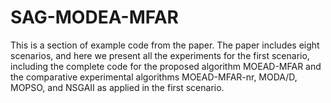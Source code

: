 # SAG-MODEA-MFAR

This is a section of example code from the paper. The paper includes eight scenarios, and here we present all the experiments for the first scenario, including the complete code for the proposed algorithm MOEAD-MFAR and the comparative experimental algorithms MOEAD-MFAR-nr, MODA/D, MOPSO, and NSGAII as applied in the first scenario.
